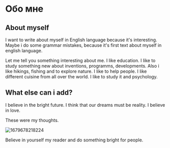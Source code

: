 # Обо мне
## About myself

I want to write about myself in English language because it's interesting. Maybe i do some grammar mistakes, because it's first text about myself in english language. 

Let me tell you something interesting about me. I like education. I like to study something new about inventions, programms, developments. Also i like hikings, fishing and to explore nature. I like to help people. I like different cuisine from all over the world. I like to study it and psychology. 

What else can i add?
----


I believe in the bright future. I think that our dreams must be reality. I believe in love.

These were my thoughts.

![1679678218224](https://user-images.githubusercontent.com/130222790/232258833-72cad6e1-4ce1-4403-ac89-09df4f7efbc1.jpg)

Believe in yourself my reader and do something bright for people. 


